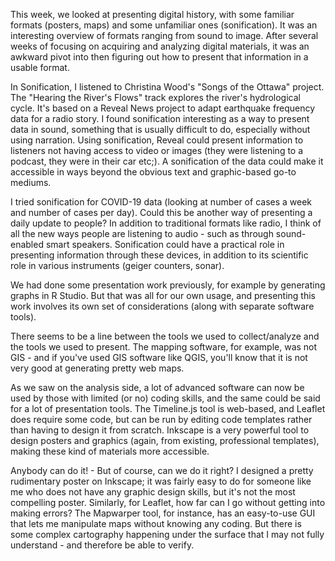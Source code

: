This week, we looked at presenting digital history, with some familiar formats (posters, maps) and some unfamiliar ones (sonification). It was an interesting overview of formats ranging from sound to image. After several weeks of focusing on acquiring and analyzing digital materials, it was an awkward pivot into then figuring out how to present that information in a usable format.

In Sonification, I listened to Christina Wood's "Songs of the Ottawa" project. The "Hearing the River's Flows" track explores the river's hydrological cycle. It's based on a Reveal News project to adapt earthquake frequency data for a radio story. I found sonification interesting as a way to present data in sound, something that is usually difficult to do, especially without using narration. Using sonification, Reveal could present information to listeners not having access to video or images (they were listening to a podcast, they were in their car etc;). A sonification of the data could make it accessible in ways beyond the obvious text and graphic-based go-to mediums.

I tried sonification for COVID-19 data (looking at number of cases a week and number of cases per day). Could this be another way of presenting a daily update to people? In addition to traditional formats like radio, I think of all the new ways people are listening to audio - such as through sound-enabled smart speakers. Sonification could have a practical role in presenting information through these devices, in addition to its scientific role in various instruments (geiger counters, sonar).

We had done some presentation work previously, for example by generating graphs in R Studio. But that was all for our own usage, and presenting this work involves its own set of considerations (along with separate software tools). 

There seems to be a line between the tools we used to collect/analyze and the tools we used to present. The mapping software, for example, was not GIS - and if you've used GIS software like QGIS, you'll know that it is not very good at generating pretty web maps. 

As we saw on the analysis side, a lot of advanced software can now be used by those with limited (or no) coding skills, and the same could be said for a lot of presentation tools. The Timeline.js tool is web-based, and Leaflet does require some code, but can be run by editing code templates rather than having to design it from scratch. Inkscape is a very powerful tool to design posters and graphics (again, from existing, professional templates), making these kind of materials more accessible.

Anybody can do it! - But of course, can we do it right? I designed a pretty rudimentary poster on Inkscape; it was fairly easy to do for someone like me who does not have any graphic design skills, but it's not the most compelling poster. Similarly, for Leaflet, how far can I go without getting into making errors? The Mapwarper tool, for instance, has an easy-to-use GUI that lets me manipulate maps without knowing any coding. But there is some complex cartography happening under the surface that I may not fully understand - and therefore be able to verify.

